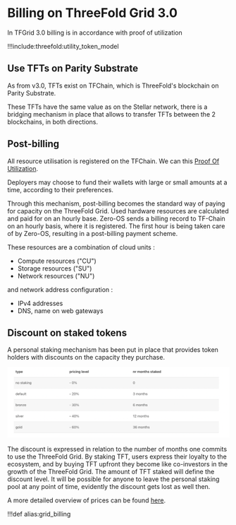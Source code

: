 # Billing on ThreeFold Grid 3.0

In TFGrid 3.0 billing is in accordance with proof of utilization

!!!include:threefold:utility_token_model


## Use TFTs on Parity Substrate

As from v3.0, TFTs exist on TFChain, which is ThreeFold's blockchain on Parity Substrate.

These TFTs have the same value as on the Stellar network, there is a bridging mechanism in place that allows to transfer TFTs between the 2 blockchains, in both directions.

## Post-billing

All resource utilisation is registered on the TFChain. We can this [Proof Of Utilization](threefold:proof_of_utilization).

Deployers may choose to fund their wallets with large or small amounts at a time, according to their preferences.

Through this mechanism, post-billing becomes the standard way of paying for capacity on the ThreeFold Grid. Used hardware resources are calculated and paid for on an hourly base. Zero-OS sends a billing record to TF-Chain on an hourly basis, where it is registered. The first hour is being taken care of by Zero-OS, resulting in a post-billing payment scheme. 

These resources are a combination of cloud units : 

- Compute resources ("CU")
- Storage resources ("SU")
- Network resources ("NU")

and network address configuration :

- IPv4 addresses
- DNS, name on web gateways

## Discount on staked tokens

A personal staking mechanism has been put in place that provides token holders with discounts on the capacity they purchase.

![](img/grid3_staking_discount_.png ':size=600')

The discount is expressed in relation to the number of months one commits to use the ThreeFold Grid. By staking TFT, users express their loyalty to the ecosystem, and by buying TFT upfront they become like co-investors in the growth of the ThreeFold Grid. The amount of TFT staked will define the discount level. It will be possible for anyone to leave the personal staking pool at any point of time, evidently the discount gets lost as well then.

A more detailed overview of prices can be found [here](threefold:pricing).

!!!def alias:grid_billing
